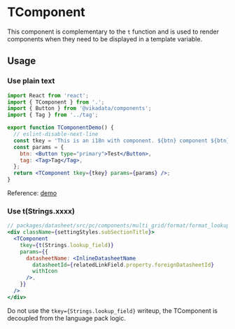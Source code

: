 # TComponent

This component is complementary to the `t` function and is used to render components when they need to be displayed in a template variable.

## Usage


### Use plain text
```jsx
import React from 'react';
import { TComponent } from '.';
import { Button } from '@vikadata/components';
import { Tag } from '../tag';

export function TComponentDemo() {
  // eslint-disable-next-line
  const tkey = 'This is an i18n with component. ${btn} component ${btn}, this is the second ${tag} component';
  const params = {
    btn: <Button type="primary">Test</Button>,
    tag: <Tag>Tag</Tag>,
  };
  return <TComponent tkey={tkey} params={params} />;
}


```
Reference: [demo](./demo.tsx)

### Use t(Strings.xxxx)
```jsx
// packages/datasheet/src/pc/components/multi_grid/format/format_lookup/format_lookup.tsx:L252
<div className={settingStyles.subSectionTitle}>
  <TComponent
    tkey={t(Strings.lookup_field)}
    params={{
      datasheetName: <InlineDatasheetName
        datasheetId={relatedLinkField.property.foreignDatasheetId}
        withIcon
      />,
    }}
  />
</div>
```

Do not use the `tkey={Strings.lookup_field}` writeup, the TComponent is decoupled from the language pack logic.
